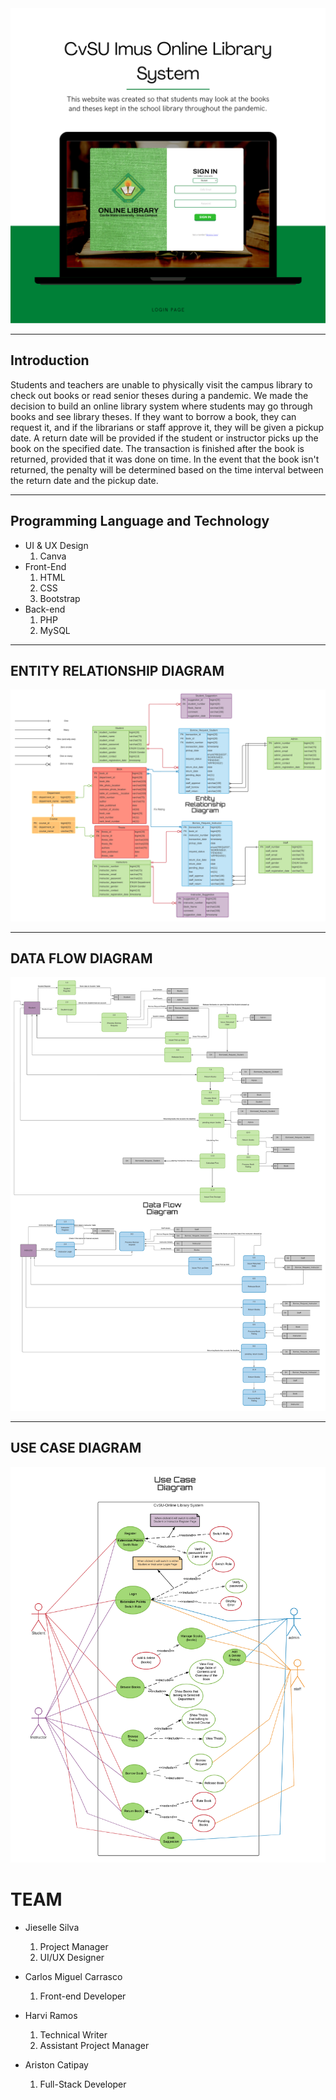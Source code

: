 <img src="read me pictures\login.png" >

---

## Introduction

Students and teachers are unable to physically visit the campus library to check out books or read senior theses during a pandemic. We made the decision to build an online library system where students may go through books and see library theses. If they want to borrow a book, they can request it, and if the librarians or staff approve it, they will be given a pickup date. A return date will be provided if the student or instructor picks up the book on the specified date. The transaction is finished after the book is returned, provided that it was done on time. In the event that the book isn't returned, the penalty will be determined based on the time interval between the return date and the pickup date.

---

## Programming Language and Technology

- UI & UX Design
  1. Canva
- Front-End
  1. HTML
  1. CSS
  1. Bootstrap
- Back-end
  1. PHP
  1. MySQL

---

## ENTITY RELATIONSHIP DIAGRAM

<img src="read me pictures\ERD.png" >

---

## DATA FLOW DIAGRAM

<img src="read me pictures\DFD.png" >

---

## USE CASE DIAGRAM

<img src="read me pictures\UML.png" >

# TEAM

- Jieselle Silva

  1.  Project Manager
  2.  UI/UX Designer

- Carlos Miguel Carrasco

  1. Front-end Developer

- Harvi Ramos

  1. Technical Writer
  1. Assistant Project Manager

- Ariston Catipay
  1. Full-Stack Developer
